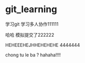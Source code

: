# git_learning
学习git
学习多人协作111111

哈哈 模拟提交了222222


HEHEEEHEJHHEHEHEHE   4444444

chong tu le ba ?  hahaha!!!!

